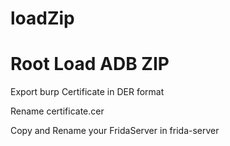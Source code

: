 # loadZip
<h1>Root Load ADB ZIP</h1>

<p> Export burp Certificate in DER format </p>
<p> Rename certificate.cer</p>
<p> Copy and Rename your FridaServer in frida-server</p>
